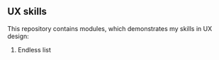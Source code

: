 ## **UX skills**

This repository contains modules, which demonstrates my skills in UX design:

1) Endless list
